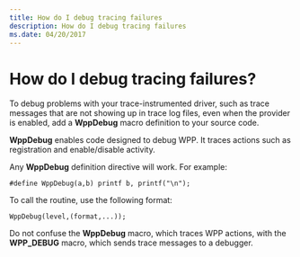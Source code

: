 ```yaml
---
title: How do I debug tracing failures
description: How do I debug tracing failures
ms.date: 04/20/2017
---
```


# How do I debug tracing failures?


To debug problems with your trace-instrumented driver, such as trace messages that are not showing up in trace log files, even when the provider is enabled, add a **WppDebug** macro definition to your source code.

**WppDebug** enables code designed to debug WPP. It traces actions such as registration and enable/disable activity.

Any **WppDebug** definition directive will work. For example:

```
#define WppDebug(a,b) printf b, printf("\n");
```

To call the routine, use the following format:

```
WppDebug(level,(format,...));
```

Do not confuse the **WppDebug** macro, which traces WPP actions, with the **WPP\_DEBUG** macro, which sends trace messages to a debugger.

 

 






